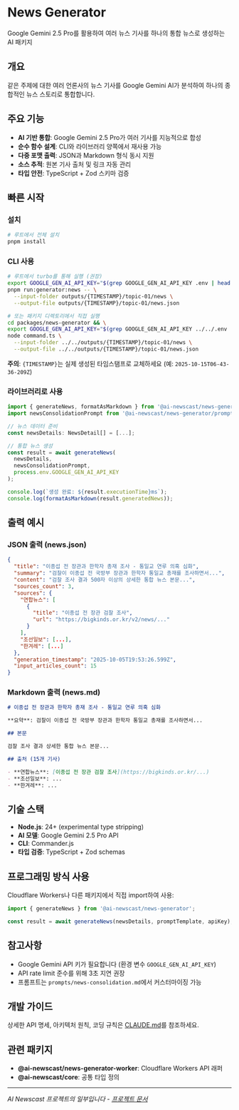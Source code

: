 # News Generator

Google Gemini 2.5 Pro를 활용하여 여러 뉴스 기사를 하나의 통합 뉴스로 생성하는 AI 패키지

## 개요

같은 주제에 대한 여러 언론사의 뉴스 기사를 Google Gemini AI가 분석하여 하나의 종합적인 뉴스 스토리로 통합합니다.

## 주요 기능

- **AI 기반 통합**: Google Gemini 2.5 Pro가 여러 기사를 지능적으로 합성
- **순수 함수 설계**: CLI와 라이브러리 양쪽에서 재사용 가능
- **다중 포맷 출력**: JSON과 Markdown 형식 동시 지원
- **소스 추적**: 원본 기사 출처 및 링크 자동 관리
- **타입 안전**: TypeScript + Zod 스키마 검증

## 빠른 시작

### 설치

```bash
# 루트에서 전체 설치
pnpm install
```

### CLI 사용

```bash
# 루트에서 turbo를 통해 실행 (권장)
export GOOGLE_GEN_AI_API_KEY="$(grep GOOGLE_GEN_AI_API_KEY .env | head -1 | cut -d '=' -f2)" && \
pnpm run:generator:news -- \
  --input-folder outputs/{TIMESTAMP}/topic-01/news \
  --output-file outputs/{TIMESTAMP}/topic-01/news.json

# 또는 패키지 디렉토리에서 직접 실행
cd packages/news-generator && \
export GOOGLE_GEN_AI_API_KEY="$(grep GOOGLE_GEN_AI_API_KEY ../../.env | head -1 | cut -d '=' -f2)" && \
node command.ts \
  --input-folder ../../outputs/{TIMESTAMP}/topic-01/news \
  --output-file ../../outputs/{TIMESTAMP}/topic-01/news.json
```

**주의**: `{TIMESTAMP}`는 실제 생성된 타임스탬프로 교체하세요 (예: `2025-10-15T06-43-36-209Z`)

### 라이브러리로 사용

```typescript
import { generateNews, formatAsMarkdown } from '@ai-newscast/news-generator';
import newsConsolidationPrompt from '@ai-newscast/news-generator/prompts/news-consolidation.md';

// 뉴스 데이터 준비
const newsDetails: NewsDetail[] = [...];

// 통합 뉴스 생성
const result = await generateNews(
  newsDetails,
  newsConsolidationPrompt,
  process.env.GOOGLE_GEN_AI_API_KEY
);

console.log(`생성 완료: ${result.executionTime}ms`);
console.log(formatAsMarkdown(result.generatedNews));
```

## 출력 예시

### JSON 출력 (news.json)

```json
{
  "title": "이종섭 전 장관과 한학자 총재 조사 - 통일교 연루 의혹 심화",
  "summary": "검찰이 이종섭 전 국방부 장관과 한학자 통일교 총재를 조사하면서...",
  "content": "검찰 조사 결과 500자 이상의 상세한 통합 뉴스 본문...",
  "sources_count": 3,
  "sources": {
    "연합뉴스": [
      {
        "title": "이종섭 전 장관 검찰 조사",
        "url": "https://bigkinds.or.kr/v2/news/..."
      }
    ],
    "조선일보": [...],
    "한겨레": [...]
  },
  "generation_timestamp": "2025-10-05T19:53:26.599Z",
  "input_articles_count": 15
}
```

### Markdown 출력 (news.md)

```markdown
# 이종섭 전 장관과 한학자 총재 조사 - 통일교 연루 의혹 심화

**요약**: 검찰이 이종섭 전 국방부 장관과 한학자 통일교 총재를 조사하면서...

## 본문

검찰 조사 결과 상세한 통합 뉴스 본문...

## 출처 (15개 기사)

- **연합뉴스**: [이종섭 전 장관 검찰 조사](https://bigkinds.or.kr/...)
- **조선일보**: ...
- **한겨레**: ...
```

## 기술 스택

- **Node.js**: 24+ (experimental type stripping)
- **AI 모델**: Google Gemini 2.5 Pro API
- **CLI**: Commander.js
- **타입 검증**: TypeScript + Zod schemas

## 프로그래밍 방식 사용

Cloudflare Workers나 다른 패키지에서 직접 import하여 사용:

```typescript
import { generateNews } from '@ai-newscast/news-generator';

const result = await generateNews(newsDetails, promptTemplate, apiKey);
```

## 참고사항

- Google Gemini API 키가 필요합니다 (환경 변수 `GOOGLE_GEN_AI_API_KEY`)
- API rate limit 준수를 위해 3초 지연 권장
- 프롬프트는 `prompts/news-consolidation.md`에서 커스터마이징 가능

## 개발 가이드

상세한 API 명세, 아키텍처 원칙, 코딩 규칙은 [CLAUDE.md](./CLAUDE.md)를 참조하세요.

## 관련 패키지

- **@ai-newscast/news-generator-worker**: Cloudflare Workers API 래퍼
- **@ai-newscast/core**: 공통 타입 정의

---

*AI Newscast 프로젝트의 일부입니다 - [프로젝트 문서](../../README.md)*
